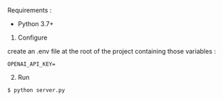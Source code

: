 Requirements : 
- Python 3.7+

1. Configure

create an .env file at the root of the project containing those variables :
```
OPENAI_API_KEY=
```

2. Run

```
$ python server.py
```
